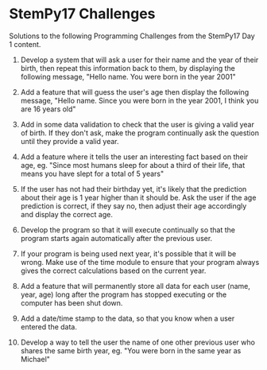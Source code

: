 # StemPy17 Challenges

Solutions to the following Programming Challenges from the StemPy17 Day 1 content.

1. Develop a system that will ask a user for their name and the year of their birth, then repeat this information back
to them, by displaying the following message, "Hello name. You were born in the year 2001"

2. Add a feature that will guess the user's age then display the following message, "Hello name. Since you were born in
the year 2001, I think you are 16 years old"

3. Add in some data validation to check that the user is giving a valid year of birth. If they don't ask, make the
program continually ask the question until they provide a valid year.

4. Add a feature where it tells the user an interesting fact based on their age, eg. "Since most humans sleep for about a
third of their life, that means you have slept for a total of 5 years"

5. If the user has not had their birthday yet, it's likely that the prediction about their age is 1 year higher than it
should be. Ask the user if the age prediction is correct, if they say no, then adjust their age accordingly and display
the correct age.

6. Develop the program so that it will execute continually so that the program starts again automatically after the
previous user.

7. If your program is being used next year, it's possible that it will be wrong. Make use of the time module to ensure that
your program always gives the correct calculations based on the current year.

8. Add a feature that will permanently store all data for each user (name, year, age) long after the program has stopped
executing or the computer has been shut down.

9. Add a date/time stamp to the data, so that you know when a user entered the data.

10. Develop a way to tell the user the name of one other previous user who shares the same birth year, eg. "You were born in
the same year as Michael"
